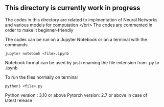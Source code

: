 ## This directory is currently  work in progress

The codes in this directory are related to implmentation of Neural Networks and various models for computation </br/> The codes are commented in order to make it beginner-friendly

The codes can be run on a Jupyter Notebook or on a terminal with the commands
```
jupyter notebook <file>.ipynb
```
Notebook format can be used by just renaming the file extension from .py to .ipynb

To run the files normally on terminal
```
python3 <file>.py
```

Python version : 3.10 or above
Pytorch version: 2.7 or above in case of latest release